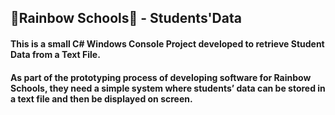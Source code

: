 ## 🌈Rainbow Schools🌈 - Students'Data

#### This is a small C# Windows Console Project developed to retrieve Student Data from a Text File.
#### As part of the prototyping process of developing software for Rainbow Schools, they need a simple system where students’ data can be stored in a text file and then be displayed on screen.

